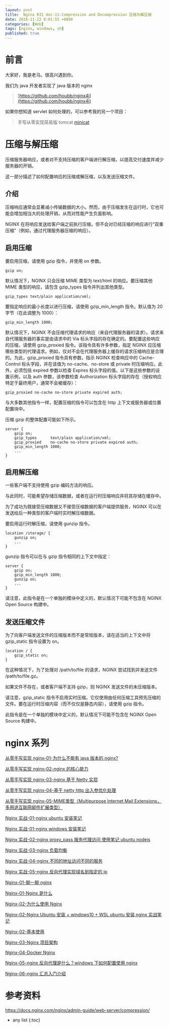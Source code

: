 ```yaml
---
layout: post
title:  Nginx R31 doc-11-Compression and Decompression 压缩与解压缩
date: 2018-11-22 8:01:55 +0800 
categories: [Web]
tags: [nginx, windows, sh]
published: true
---
```



# 前言

大家好，我是老马。很高兴遇到你。

我们为 java 开发者实现了 java 版本的 nginx

> [https://github.com/houbb/nginx4j](https://github.com/houbb/nginx4j)

如果你想知道 servlet 如何处理的，可以参考我的另一个项目：

> 手写从零实现简易版 tomcat [minicat](https://github.com/houbb/minicat) 

# 压缩与解压缩

压缩服务器响应，或者对不支持压缩的客户端进行解压缩，以提高交付速度并减少服务器的开销。

这一部分描述了如何配置响应的压缩或解压缩，以及发送压缩文件。

## 介绍

压缩响应通常会显著减小传输数据的大小。然而，由于压缩发生在运行时，它也可能会增加相当大的处理开销，从而对性能产生负面影响。

NGINX 在将响应发送给客户端之前执行压缩，但不会对已经压缩的响应进行“双重压缩”（例如，通过代理服务器压缩的响应）。

## 启用压缩

要启用压缩，请使用 gzip 指令，并使用 on 参数。

```nginx
gzip on;
```

默认情况下，NGINX 只会压缩 MIME 类型为 text/html 的响应。要压缩其他 MIME 类型的响应，请包含 gzip_types 指令并列出其他类型。

```nginx
gzip_types text/plain application/xml;
```

要指定响应的最小长度以进行压缩，请使用 gzip_min_length 指令。默认值为 20 字节（在此调整为 1000）：

```nginx
gzip_min_length 1000;
```

默认情况下，NGINX 不会压缩代理请求的响应（来自代理服务器的请求）。请求来自代理服务器的事实是由请求中的 Via 标头字段的存在确定的。要配置这些响应的压缩，请使用 gzip_proxied 指令。该指令具有许多参数，指定 NGINX 应压缩哪些类型的代理请求。例如，仅对不会在代理服务器上缓存的请求压缩响应是合理的。为此，gzip_proxied 指令具有参数，指示 NGINX 检查响应中的 Cache-Control 标头字段，并在该值为 no-cache、no-store 或 private 时压缩响应。此外，必须包括 expired 参数以检查 Expires 标头字段的值。以下是这些参数的设置示例，以及 auth 参数，该参数检查 Authorization 标头字段的存在（授权响应特定于最终用户，通常不会被缓存）：

```nginx
gzip_proxied no-cache no-store private expired auth;
```

与大多数其他指令一样，配置压缩的指令可以包含在 http 上下文或服务器或位置配置块中。

压缩 gzip 的整体配置可能如下所示。

```nginx
server {
    gzip on;
    gzip_types      text/plain application/xml;
    gzip_proxied    no-cache no-store private expired auth;
    gzip_min_length 1000;
    ...
}
```

## 启用解压缩

一些客户端不支持使用 gzip 编码方法的响应。

与此同时，可能希望存储压缩数据，或者在运行时压缩响应并将其存储在缓存中。

为了成功为既接受压缩数据又不接受压缩数据的客户端提供服务，NGINX 可以在发送给后一种类型的客户端时实时解压缩数据。

要启用运行时解压缩，请使用 gunzip 指令。

```nginx
location /storage/ {
    gunzip on;
    ...
}
```

gunzip 指令可以在与 gzip 指令相同的上下文中指定：

```nginx
server {
    gzip on;
    gzip_min_length 1000;
    gunzip on;
    ...
}
```

请注意，此指令是在一个单独的模块中定义的，默认情况下可能不包含在 NGINX Open Source 构建中。

## 发送压缩文件

为了向客户端发送文件的压缩版本而不是常规版本，请在适当的上下文中将 gzip_static 指令设置为 on。

```nginx
location / {
    gzip_static on;
}
```

在这种情况下，为了处理对 /path/to/file 的请求，NGINX 尝试找到并发送文件 /path/to/file.gz。

如果文件不存在，或者客户端不支持 gzip，则 NGINX 发送文件的未压缩版本。

请注意，gzip_static 指令不启用实时压缩。它仅使用由任何压缩工具预先压缩的文件。要在运行时压缩内容（而不仅仅是静态内容），请使用 gzip 指令。

此指令是在一个单独的模块中定义的，默认情况下可能不包含在 NGINX Open Source 构建中。

# nginx 系列

[从零手写实现 nginx-01-为什么不能有 java 版本的 nginx?](https://houbb.github.io/2018/11/22/nginx-write-01-how-to)

[从零手写实现 nginx-02-nginx 的核心能力](https://houbb.github.io/2018/11/22/nginx-write-02-basic-http)

[从零手写实现 nginx-03-nginx 基于 Netty 实现](https://houbb.github.io/2018/11/22/nginx-write-03-basic-http-netty)

[从零手写实现 nginx-04-基于 netty http 出入参优化处理](https://houbb.github.io/2018/11/22/nginx-write-04-netty-http-optimize)

[从零手写实现 nginx-05-MIME类型（Multipurpose Internet Mail Extensions，多用途互联网邮件扩展类型）](https://houbb.github.io/2018/11/22/nginx-write-05-mime-type)

[Nginx 实战-01-nginx ubuntu 安装笔记](https://houbb.github.io/2018/11/22/nginx-inaction-01-ubuntu-install)

[Nginx 实战-01-nginx windows 安装笔记](https://houbb.github.io/2018/11/22/nginx-inaction-01-windows-install)

[Nginx 实战-02-nginx proxy_pass 服务代理访问 使用笔记 ubuntu nodejs](https://houbb.github.io/2018/11/22/nginx-inaction-02-usage-proxy-pass)

[Nginx 实战-03-nginx 负载均衡](https://houbb.github.io/2018/11/22/nginx-inaction-03-usage-load-balance)

[Nginx 实战-04-nginx 不同的地址访问不同的服务](https://houbb.github.io/2018/11/22/nginx-inaction-04-useage-different-proxy-pass)

[Nginx 实战-05-nginx 反向代理实现域名到指定的 ip](https://houbb.github.io/2018/11/22/nginx-inaction-05-reverse-proxy)

[Nginx-01-聊一聊 nginx](https://houbb.github.io/2018/11/22/nginx-00-chat)

[Nginx-01-Nginx 是什么](https://houbb.github.io/2018/11/22/nginx-01-overview-01)

[Nginx-02-为什么使用 Nginx](https://houbb.github.io/2018/11/22/nginx-01-why-02)

[Nginx-02-Nginx Ubuntu 安装 + windows10 + WSL ubuntu 安装 nginx 实战笔记](https://houbb.github.io/2018/11/22/nginx-02-install-ubuntu-02)

[Nginx-02-基本使用](https://houbb.github.io/2018/11/22/nginx-02-usage-02)

[Nginx-03-Nginx 项目架构](https://houbb.github.io/2018/11/22/nginx-03-struct-03)

[Nginx-04-Docker Nginx](https://houbb.github.io/2018/11/22/nginx-04-docker-04)

[Nginx-05-nginx 反向代理是什么？windows 下如何配置使用 nginx](https://houbb.github.io/2018/11/22/nginx-05-reverse-proxy)

[Nginx-06-nginx 汇总入门介绍](https://houbb.github.io/2018/11/22/nginx-06-all-in-one)


# 参考资料

https://docs.nginx.com/nginx/admin-guide/web-server/compression/

* any list
{:toc}